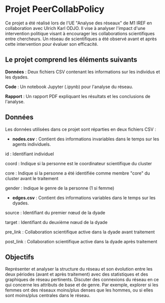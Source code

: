# Projet PeerCollabPolicy

Ce projet a été réalisé lors de l'UE "Analyse des réseaux" de M1 IREF en collaboration avec Ulrich Karl ODJO. Il vise à analyser l'impact d'une intervention politique visant à encourager les collaborations scientifiques entre chercheurs. Un réseau de scientifiques a été observé avant et après cette intervention pour évaluer son efficacité.

## Le projet comprend les éléments suivants

**Données** : Deux fichiers CSV contenant les informations sur les individus et les dyades.

**Code** : Un notebook Jupyter (.ipynb) pour l'analyse du réseau.

**Rapport** : Un rapport PDF expliquant les résultats et les conclusions de l'analyse.

## Données

Les données utilisées dans ce projet sont réparties en deux fichiers CSV :

- **nodes.csv** : Contient des informations invariables dans le temps sur les agents individuels.

id : Identifiant individuel

coord : Indique si la personne est le coordinateur scientifique du cluster

core : Indique si la personne a été identifiée comme membre "core" du cluster avant le traitement

gender : Indique le genre de la personne (1 si femme)

- **edges.csv** : Contient des informations variables dans le temps sur les dyades.

source : Identifiant du premier nœud de la dyade

target : Identifiant du deuxième nœud de la dyade

pre_link : Collaboration scientifique active dans la dyade avant traitement

post_link : Collaboration scientifique active dans la dyade après traitement

## Objectifs

Représenter et analyser la structure du réseau et son évolution entre les deux périodes (avant et après traitement) avec des statistiques et des graphiques de réseau pertinents.
Discuter des connexions du réseau en ce qui concerne les attributs de base et de genre. Par exemple, explorer si les femmes ont des réseaux moins/plus denses que les hommes, ou si elles sont moins/plus centrales dans le réseau.


